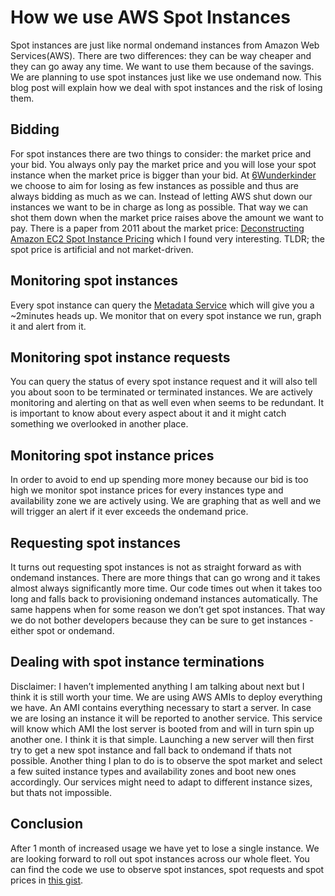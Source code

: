 # How we use AWS Spot Instances

Spot instances are just like normal ondemand instances from Amazon Web Services(AWS). There are two differences: they can be way cheaper and they can go away any time. We want to use them because of the savings. We are planning to use spot instances just like we use ondemand now. This blog post will explain how we deal with spot instances and the risk of losing them.

## Bidding

For spot instances there are two things to consider: the market price and your bid. You always only pay the market price and you will lose your spot instance when the market price is bigger than your bid. At [6Wunderkinder](http://www.6wunderkinder.com) we choose to aim for losing as few instances as possible and thus are always bidding as much as we can. Instead of letting AWS shut down our instances we want to be in charge as long as possible. That way we can shot them down when the market price raises above the amount we want to pay. There is a paper from 2011 about the market price: [Deconstructing Amazon EC2 Spot Instance Pricing](http://www.cs.technion.ac.il/~ladypine/spotprice-acmsmall.pdf) which I found very interesting. TLDR; the spot price is artificial and not market-driven.

## Monitoring spot instances

Every spot instance can query the [Metadata Service](http://docs.aws.amazon.com/AWSEC2/latest/UserGuide/spot-interruptions.html#spot-instance-termination-notices) which will give you a ~2minutes heads up. We monitor that on every spot instance we run, graph it and alert from it.

## Monitoring spot instance requests

You can query the status of every spot instance request and it will also tell you about soon to be terminated or terminated instances. We are actively monitoring and alerting on that as well even when seems to be redundant. It is important to know about every aspect about it and it might catch something we overlooked in another place.

## Monitoring spot instance prices

In order to avoid to end up spending more money because our bid is too high we monitor spot instance prices for every instances type and availability zone we are actively using. We are graphing that as well and we will trigger an alert if it ever exceeds the ondemand price.

## Requesting spot instances 

It turns out requesting spot instances is not as straight forward as with ondemand instances. There are more things that can go wrong and it takes almost always significantly more time. Our code times out when it takes too long and falls back to provisioning ondemand instances automatically. The same happens when for some reason we don’t get spot instances. That way we do not bother developers because they can be sure to get instances - either spot or ondemand. 

## Dealing with spot instance terminations

Disclaimer: I haven’t implemented anything I am talking about next but I think it is still worth your time. We are using AWS AMIs to deploy everything we have. An AMI contains everything necessary to start a server. In case we are losing an instance it will be reported to another service. This service will know which AMI the lost server is booted from and will in turn spin up another one. I think it is that simple. Launching a new server will then first try to get a new spot instance and fall back to ondemand if thats not possible.
Another thing I plan to do is to observe the spot market and select a few suited instance types and availability zones and boot new ones accordingly. Our services might need to adapt to different instance sizes, but thats not impossible.

## Conclusion

After 1 month of increased usage we have yet to lose a single instance. We are looking forward to roll out spot instances across our whole fleet. You can find the code we use to observe spot instances, spot requests and spot prices in [this gist](https://gist.github.com/i0rek/2b80172b794499e4744e).